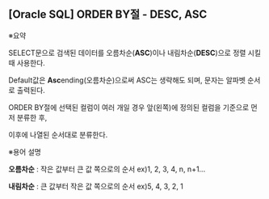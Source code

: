 ## [Oracle SQL\] ORDER BY절 - DESC, ASC

※요약

SELECT문으로 검색된 데이터를 오름차순(**ASC**)이나 내림차순(**DESC**)으로 정렬 시킬 때 사용한다.

Default값은 **Asc**ending(오름차순)으로써 ASC는 생략해도 되며, 문자는 알파벳 순서로 출력된다.

ORDER BY절에 선택된 컬럼이 여러 개일 경우 앞(왼쪽)에 정의된 컬럼을 기준으로 먼저 분류한 후,

이후에 나열된 순서대로 분류한다.



※용어 설명

**오름차순** : 작은 값부터 큰 값 쪽으로의 순서 ex)1, 2, 3, 4, n, n+1...

**내림차순** : 큰 값부터 작은 값 쪽으로의 순서 ex)5, 4, 3, 2, 1